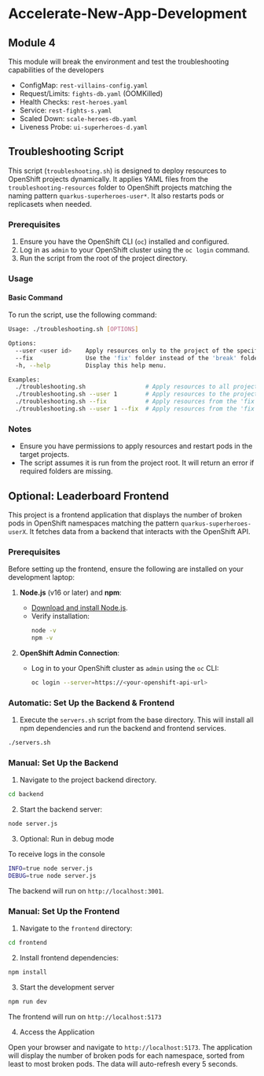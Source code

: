 # Accelerate-New-App-Development

## Module 4

This module will break the environment and test the troubleshooting capabilities of the developers

- ConfigMap: `rest-villains-config.yaml`
- Request/Limits: `fights-db.yaml` (OOMKilled)
- Health Checks: `rest-heroes.yaml`
- Service: `rest-fights-s.yaml`
- Scaled Down: `scale-heroes-db.yaml`
- Liveness Probe: `ui-superheroes-d.yaml`

## Troubleshooting Script

This script (`troubleshooting.sh`) is designed to deploy resources to OpenShift projects dynamically. It applies YAML files from the `troubleshooting-resources` folder to OpenShift projects matching the naming pattern `quarkus-superheroes-user*`. It also restarts pods or replicasets when needed.

### Prerequisites

1. Ensure you have the OpenShift CLI (`oc`) installed and configured.
2. Log in as `admin` to your OpenShift cluster using the `oc login` command.
3. Run the script from the root of the project directory.

### Usage

#### Basic Command

To run the script, use the following command:

```bash
Usage: ./troubleshooting.sh [OPTIONS]

Options:
  --user <user id>    Apply resources only to the project of the specified user (e.g., user1).
  --fix               Use the 'fix' folder instead of the 'break' folder.
  -h, --help          Display this help menu.

Examples:
  ./troubleshooting.sh                 # Apply resources to all projects.
  ./troubleshooting.sh --user 1        # Apply resources to the project of user1.
  ./troubleshooting.sh --fix           # Apply resources from the 'fix' folder.
  ./troubleshooting.sh --user 1 --fix  # Apply resources from the 'fix' folder to user1's project.
```

### Notes
- Ensure you have permissions to apply resources and restart pods in the target projects.
- The script assumes it is run from the project root. It will return an error if required folders are missing.

## Optional: Leaderboard Frontend 
This project is a frontend application that displays the number of broken pods in OpenShift namespaces matching the pattern `quarkus-superheroes-userX`. It fetches data from a backend that interacts with the OpenShift API.

### Prerequisites

Before setting up the frontend, ensure the following are installed on your development laptop:

1. **Node.js** (v16 or later) and **npm**:
   - [Download and install Node.js](https://nodejs.org/).
   - Verify installation:
     ```bash
     node -v
     npm -v
     ```

2. **OpenShift Admin Connection**:
   - Log in to your OpenShift cluster as `admin` using the `oc` CLI:
     ```bash
     oc login --server=https://<your-openshift-api-url>
     ```

### Automatic: Set Up the Backend & Frontend

1. Execute the `servers.sh` script from the base directory. This will install all npm dependencies and run the backend and frontend services.

```bash
./servers.sh
```

### Manual: Set Up the Backend

1. Navigate to the project backend directory.
```bash
cd backend
```

2. Start the backend server:

```bash
node server.js
```

3. Optional: Run in debug mode

To receive logs in the console

```bash
INFO=true node server.js
DEBUG=true node server.js
```

The backend will run on `http://localhost:3001`.

### Manual: Set Up the Frontend

1. Navigate to the `frontend` directory:

```bash
cd frontend
```

2. Install frontend dependencies:

```bash
npm install
```

3. Start the development server

```bash
npm run dev
```

The frontend will run on `http://localhost:5173`

4. Access the Application

Open your browser and navigate to `http://localhost:5173`. The application will display the number of broken pods for each namespace, sorted from least to most broken pods. The data will auto-refresh every 5 seconds.